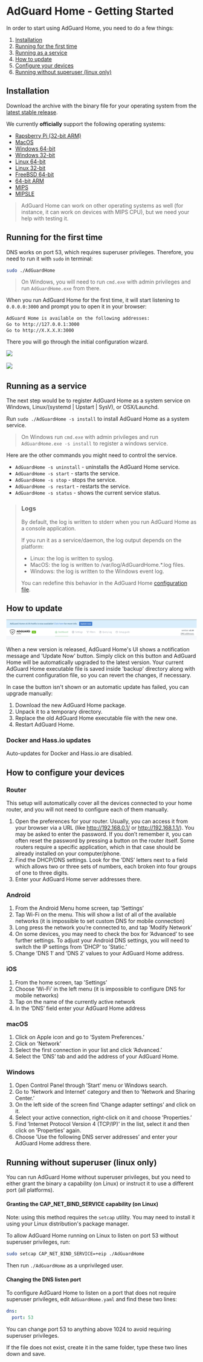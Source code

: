 # AdGuard Home - Getting Started

In order to start using AdGuard Home, you need to do a few things:

1. [Installation](#installation)
2. [Running for the first time](#first-time)
3. [Running as a service](#service)
4. [How to update](#update)
5. [Configure your devices](#configure-devices)
6. [Running without superuser (linux only)](#running-without-superuser)

<a id="installation"></a>
## Installation

Download the archive with the binary file for your operating system from the [latest stable release](https://github.com/AdguardTeam/AdGuardHome/releases/latest).

We currently **officially** support the following operating systems:

* [Rapsberry Pi (32-bit ARM)](https://static.adguard.com/adguardhome/release/AdGuardHome_linux_arm.tar.gz)
* [MacOS](https://static.adguard.com/adguardhome/release/AdGuardHome_MacOS.zip)
* [Windows 64-bit](https://static.adguard.com/adguardhome/release/AdGuardHome_Windows_amd64.zip)
* [Windows 32-bit](https://static.adguard.com/adguardhome/release/AdGuardHome_Windows_386.zip)
* [Linux 64-bit](https://static.adguard.com/adguardhome/release/AdGuardHome_linux_amd64.tar.gz)
* [Linux 32-bit](https://static.adguard.com/adguardhome/release/AdGuardHome_linux_386.tar.gz)
* [FreeBSD 64-bit](https://static.adguard.com/adguardhome/release/AdGuardHome_freebsd_amd64.tar.gz)
* [64-bit ARM](https://static.adguard.com/adguardhome/release/AdGuardHome_linux_arm64.tar.gz)
* [MIPS](https://static.adguard.com/adguardhome/release/AdGuardHome_linux_mips.tar.gz)
* [MIPSLE](https://static.adguard.com/adguardhome/release/AdGuardHome_linux_mipsle.tar.gz)

> AdGuard Home can work on other operating systems as well (for instance, it can work on devices with MIPS CPU), but we need your help with testing it.

<a id="first-time"></a>
## Running for the first time

DNS works on port 53, which requires superuser privileges. Therefore, you need to run it with `sudo` in terminal:

```bash
sudo ./AdGuardHome
```

> On Windows, you will need to run `cmd.exe` with admin privileges and run `AdGuardHome.exe` from there.

When you run AdGuard Home for the first time, it will start listening to `0.0.0.0:3000` and prompt you to open it in your browser:

```
AdGuard Home is available on the following addresses:
Go to http://127.0.0.1:3000
Go to http://X.X.X.X:3000
```

There you will go through the initial configuration wizard.

![](https://user-images.githubusercontent.com/5947035/53299867-25407b00-3851-11e9-96fc-44d9a10813db.png)

![](https://user-images.githubusercontent.com/5947035/53299876-3ee1c280-3851-11e9-81da-a5126729ff2e.png)

<a id="service"></a>
## Running as a service

The next step would be to register AdGuard Home as a system service on Windows, Linux/(systemd | Upstart | SysV), or OSX/Launchd.

Run `sudo ./AdGuardHome -s install` to install AdGuard Home as a system service.

> On Windows run `cmd.exe` with admin privileges and run `AdGuardHome.exe -s install` to register a windows service.

Here are the other commands you might need to control the service.

* `AdGuardHome -s uninstall` - uninstalls the AdGuard Home service.
* `AdGuardHome -s start` - starts the service.
* `AdGuardHome -s stop` - stops the service.
* `AdGuardHome -s restart` - restarts the service.
* `AdGuardHome -s status` - shows the current service status.

> ### Logs
> By default, the log is written to stderr when you run AdGuard Home as a console application.
> 
> If you run it as a service/daemon, the log output depends on the platform:
> 
> * Linux: the log is written to syslog.
> * MacOS: the log is written to /var/log/AdGuardHome.*.log files.
> * Windows: the log is written to the Windows event log.
>
> You can redefine this behavior in the AdGuard Home [configuration file](Configuration).

<a id="update"></a>
## How to update

![](autoupdate-available.png)

When a new version is released, AdGuard Home's UI shows a notification message and 'Update Now' button. Simply click on this button and AdGuard Home will be automatically upgraded to the latest version. Your current AdGuard Home executable file is saved inside 'backup' directory along with the current configuration file, so you can revert the changes, if necessary.

In case the button isn't shown or an automatic update has failed, you can upgrade manually:

1. Download the new AdGuard Home package.
2. Unpack it to a temporary directory.
3. Replace the old AdGuard Home executable file with the new one.
4. Restart AdGuard Home.

### Docker and Hass.io updates

Auto-updates for Docker and Hass.io are disabled.


<a id="configure-devices"></a>
## How to configure your devices

### Router

This setup will automatically cover all the devices connected to your home router, and you will not need to configure each of them manually.

1. Open the preferences for your router. Usually, you can access it from your browser via a URL (like http://192.168.0.1/ or http://192.168.1.1/). You may be asked to enter the password. If you don’t remember it, you can often reset the password by pressing a button on the router itself. Some routers require a specific application, which in that case should be already installed on your computer/phone.
2. Find the DHCP/DNS settings. Look for the ’DNS’ letters next to a field which allows two or three sets of numbers, each broken into four groups of one to three digits.
3. Enter your AdGuard Home server addresses there.

### Android

1. From the Android Menu home screen, tap ’Settings’
2. Tap Wi-Fi on the menu. This will show a list of all of the available networks (it is impossible to set custom DNS for mobile connection)
3. Long press the network you’re connected to, and tap ’Modify Network’
4. On some devices, you may need to check the box for ’Advanced’ to see further settings. To adjust your Android DNS settings, you will need to switch the IP settings from ’DHCP’ to ’Static.’
5. Change ’DNS 1′ and ’DNS 2′ values to your AdGuard Home address.

### iOS

1. From the home screen, tap ’Settings’
2. Choose ’Wi-Fi’ in the left menu (it is impossible to configure DNS for mobile networks)
3. Tap on the name of the currently active network
4. In the ’DNS’ field enter your AdGuard Home address

### macOS

1. Click on Apple icon and go to ’System Preferences.’
2. Click on ’Network’
3. Select the first connection in your list and click ’Advanced.’
4. Select the ’DNS’ tab and add the address of your AdGuard Home.

### Windows

1. Open Control Panel through ’Start’ menu or Windows search.
2. Go to ’Network and Internet’ category and then to ’Network and Sharing Center.’
3. On the left side of the screen find ’Change adapter settings’ and click on it.
4. Select your active connection, right-click on it and choose ’Properties.’
5. Find ’Internet Protocol Version 4 (TCP/IP)’ in the list, select it and then click on ’Properties’ again.
5. Choose ’Use the following DNS server addresses’ and enter your AdGuard Home address there.

<a id="running-without-superuser"></a>
## Running without superuser (linux only)

You can run AdGuard Home without superuser privileges, but you need to either grant the binary a capability (on Linux) or instruct it to use a different port (all platforms).

#### Granting the CAP_NET_BIND_SERVICE capability (on Linux)

Note: using this method requires the `setcap` utility.  You may need to install it using your Linux distribution's package manager.

To allow AdGuard Home running on Linux to listen on port 53 without superuser privileges, run:

```bash
sudo setcap CAP_NET_BIND_SERVICE=+eip ./AdGuardHome
```

Then run `./AdGuardHome` as a unprivileged user.

#### Changing the DNS listen port

To configure AdGuard Home to listen on a port that does not require superuser privileges, edit `AdGuardHome.yaml` and find these two lines:

```yaml
dns:
  port: 53
```

You can change port 53 to anything above 1024 to avoid requiring superuser privileges.

If the file does not exist, create it in the same folder, type these two lines down and save.